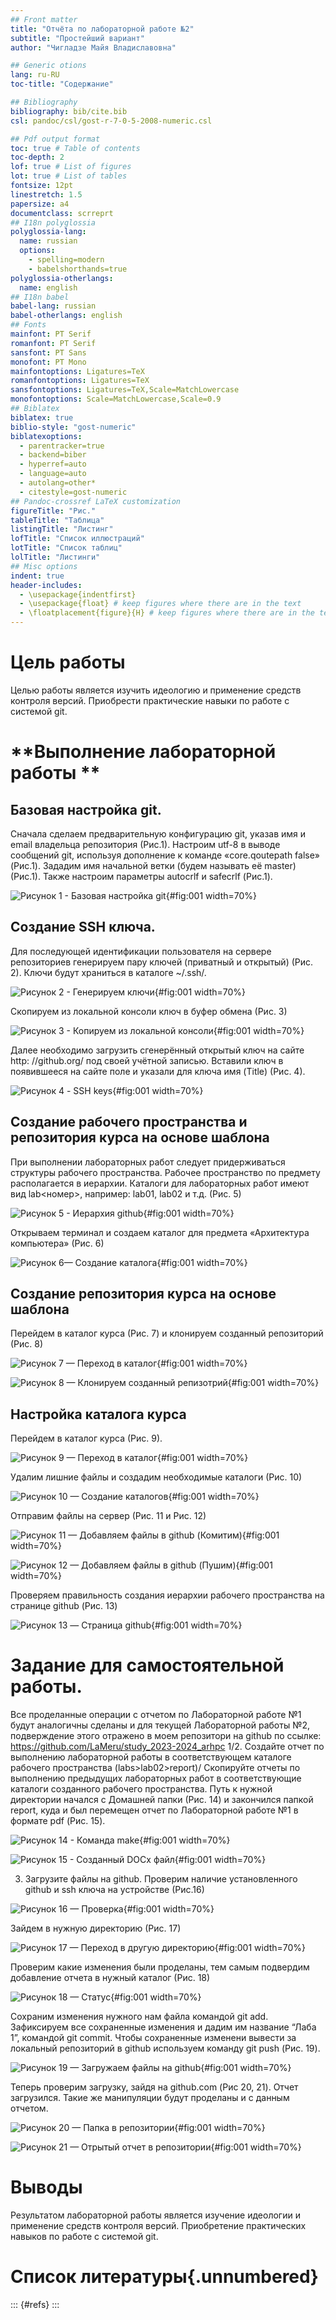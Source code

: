 ```yaml
---
## Front matter
title: "Отчёта по лабораторной работе №2"
subtitle: "Простейший вариант"
author: "Чигладзе Майя Владиславовна"

## Generic otions
lang: ru-RU
toc-title: "Содержание"

## Bibliography
bibliography: bib/cite.bib
csl: pandoc/csl/gost-r-7-0-5-2008-numeric.csl

## Pdf output format
toc: true # Table of contents
toc-depth: 2
lof: true # List of figures
lot: true # List of tables
fontsize: 12pt
linestretch: 1.5
papersize: a4
documentclass: scrreprt
## I18n polyglossia
polyglossia-lang:
  name: russian
  options:
	- spelling=modern
	- babelshorthands=true
polyglossia-otherlangs:
  name: english
## I18n babel
babel-lang: russian
babel-otherlangs: english
## Fonts
mainfont: PT Serif
romanfont: PT Serif
sansfont: PT Sans
monofont: PT Mono
mainfontoptions: Ligatures=TeX
romanfontoptions: Ligatures=TeX
sansfontoptions: Ligatures=TeX,Scale=MatchLowercase
monofontoptions: Scale=MatchLowercase,Scale=0.9
## Biblatex
biblatex: true
biblio-style: "gost-numeric"
biblatexoptions:
  - parentracker=true
  - backend=biber
  - hyperref=auto
  - language=auto
  - autolang=other*
  - citestyle=gost-numeric
## Pandoc-crossref LaTeX customization
figureTitle: "Рис."
tableTitle: "Таблица"
listingTitle: "Листинг"
lofTitle: "Список иллюстраций"
lotTitle: "Список таблиц"
lolTitle: "Листинги"
## Misc options
indent: true
header-includes:
  - \usepackage{indentfirst}
  - \usepackage{float} # keep figures where there are in the text
  - \floatplacement{figure}{H} # keep figures where there are in the text
---
```


# Цель работы

Целью работы является изучить идеологию и применение средств контроля версий. Приобрести практические навыки по работе с системой git.

# **Выполнение лабораторной работы **

## Базовая настройка git.
Сначала сделаем предварительную конфигурацию git, указав имя и email владельца репозитория (Рис.1).
Настроим utf-8 в выводе сообщений git, используя дополнение к команде «core.qoutepath false» (Рис.1).
Зададим имя начальной ветки (будем называть её master) (Рис.1).
Также настроим параметры autocrlf и safecrlf (Рис.1).

![Рисунок 1 - Базовая настройка git](image/Лаб2.1.png){#fig:001 width=70%}

## Создание SSH ключа.
Для последующей идентификации пользователя на сервере репозиториев генерируем пару ключей (приватный и открытый) (Рис. 2). Ключи будут храниться в каталоге ~/.ssh/.

![Рисунок 2 - Генерируем ключи](image/Лаб2.2.png){#fig:001 width=70%}

Скопируем из локальной консоли ключ в буфер обмена (Рис. 3)

![Рисунок 3 - Копируем из локальной консоли](image/Лаб2.3.png){#fig:001 width=70%}

Далее необходимо загрузить сгенерённый открытый ключ на сайте http: //github.org/ под своей учётной записью. Вставили ключ в появившееся на сайте поле и указали для ключа имя (Title) (Рис. 4).

![Рисунок 4 - SSH keys](image/Лаб2.4.png){#fig:001 width=70%}

## Создание рабочего пространства и репозитория курса на основе шаблона
При выполнении лабораторных работ следует придерживаться структуры рабочего пространства. Рабочее пространство по предмету располагается в  иерархии. Каталоги для лабораторных работ имеют вид lab<номер>, например: lab01, lab02 и т.д. (Рис. 5)

![Рисунок 5 - Иерархия github](image/Лаб2.5.png){#fig:001 width=70%}

Открываем терминал и создаем каталог для предмета «Архитектура компьютера» (Рис. 6)

![Рисунок 6— Создание каталога](image/Лаб2.6.png){#fig:001 width=70%}

## Создание репозитория курса на основе шаблона
Перейдем в каталог курса (Рис. 7) и клонируем созданный репозиторий (Рис. 8)

![Рисунок 7 — Переход в каталог](image/Лаб2.7.png){#fig:001 width=70%}

![Рисунок 8 — Клонируем созданный репизотрий](image/Лаб2.8.png){#fig:001 width=70%}

## Настройка каталога курса
Перейдем в каталог курса (Рис. 9).

![Рисунок 9 — Переход в каталог](image/Лаб2.9.png){#fig:001 width=70%}

Удалим лишние файлы и создадим необходимые каталоги (Рис. 10)

![Рисунок 10 — Создание каталогов](image/Лаб2.10.png){#fig:001 width=70%}

Отправим файлы на сервер (Рис. 11 и Рис. 12)

![Рисунок 11 — Добавляем файлы в github (Комитим)](image/Лаб2.11.png){#fig:001 width=70%}

![Рисунок 12 — Добавляем файлы в github (Пушим)](image/Лаб2.12.png){#fig:001 width=70%}

Проверяем правильность создания иерархии рабочего пространства на странице github (Рис. 13)

![Рисунок 13 — Cтраница github](image/Лаб2.13.png){#fig:001 width=70%}

# **Задание для самостоятельной работы.**

 Все проделанные операции с отчетом по Лабораторной работе №1 будут аналогичны сделаны и для текущей Лабораторной работы №2, подверждение этого отражено в моем репозитори на github по ссылке: https://github.com/LaMeru/study_2023-2024_arhpc
1/2. Создайте отчет по выполнению лабораторной работы в соответствующем каталоге рабочего пространства (labs>lab02>report)/ Скопируйте отчеты по выполнению предыдущих лабораторных работ в соответствующие каталоги созданного рабочего пространства.
Путь к нужной директории начался с Домашней папки (Рис. 14) и закончился папкой report, куда и был перемещен отчет по Лабораторной работе №1 в формате pdf (Рис. 15).

![Рисунок 14 - Команда make](image/Лаб2.14.png){#fig:001 width=70%}

![Рисунок 15 - Созданный DOCx файл](image/Лаб2.15.png){#fig:001 width=70%}

 3. Загрузите файлы на github.
Проверим наличие установленного github и ssh ключа на устройстве (Рис.16)

![Рисунок 16 — Проверка](image/Лаб2.16.png){#fig:001 width=70%}

Зайдем в нужную директорию (Рис. 17)

![Рисунок 17 — Переход в другую директорию](image/Лаб2.17.png){#fig:001 width=70%}

Проверим какие изменения были проделаны, тем самым подвердим добавление отчета в нужный каталог (Рис. 18)

![Рисунок 18 — Статус](image/Лаб2.18.png){#fig:001 width=70%}

Сохраним изменения нужного нам файла командой git add. Зафиксируем все сохраненные изменения и дадим им название “Лаба 1”, командой git commit. Чтобы сохраненные изменени вывести за локальный репозиторий в github используем команду git push (Рис. 19).

![Рисунок 19 — Загружаем файлы на github](image/Лаб2.19.png){#fig:001 width=70%}

Теперь проверим загрузку, зайдя на github.com (Рис 20, 21). Отчет загрузился. Такие же манипуляции будут проделаны и с данным отчетом.

![Рисунок 20 — Папка в репозитории](image/Лаб2.20.png){#fig:001 width=70%}

![Рисунок 21 — Отрытый отчет в репозитории](image/Лаб2.21.png){#fig:001 width=70%}

# **Выводы**

Результатом лабораторной работы является изучение идеологии и применение средств контроля версий. Приобретение практических навыков по работе с системой git.

# Список литературы{.unnumbered}

::: {#refs}
:::
